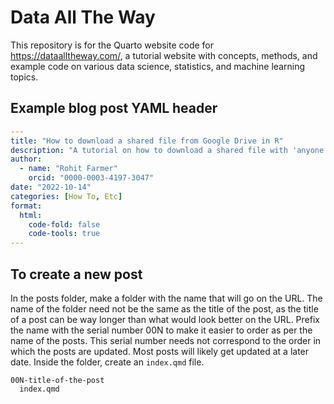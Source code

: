 # Data All The Way

This repository is for the Quarto website code for <https://dataalltheway.com/>, a tutorial website with concepts, methods, and example code on various data science, statistics, and machine learning topics.

## Example blog post YAML header

``` yaml
---
title: "How to download a shared file from Google Drive in R"
description: "A tutorial on how to download a shared file with 'anyone with the link' access rights from Google Drive in R."
author: 
  - name: "Rohit Farmer"
    orcid: "0000-0003-4197-3047"
date: "2022-10-14"
categories: [How To, Etc]
format:
  html:
    code-fold: false
    code-tools: true
---
```

## To create a new post

In the posts folder, make a folder with the name that will go on the URL. The name of the folder need not be the same as the title of the post, as the title of a post can be way longer than what would look better on the URL. Prefix the name with the serial number 00N to make it easier to order as per the name of the posts. This serial number needs not correspond to the order in which the posts are updated. Most posts will likely get updated at a later date. Inside the folder, create an `index.qmd` file.

    00N-title-of-the-post
      index.qmd
